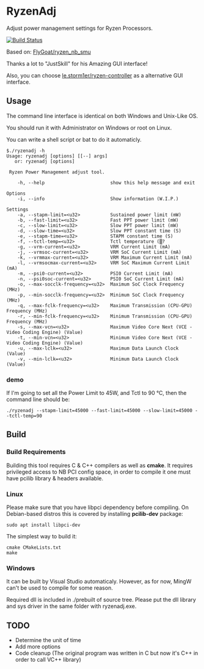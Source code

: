 # RyzenAdj
Adjust power management settings for Ryzen Processors.

[![Build Status](https://travis-ci.org/FlyGoat/RyzenAdj.svg?branch=master)](https://travis-ci.org/FlyGoat/RyzenAdj)

Based on: [FlyGoat/ryzen_nb_smu](https://github.com/flygoat/ryzen_nb_smu)

Thanks a lot to "JustSkill" for his Amazing GUI interface!

Also, you can choose [le.storm1er/ryzen-controller](https://gitlab.com/le.storm1er/ryzen-controller) as a alternative GUI interface.

## Usage
The command line interface is identical on both Windows and Unix-Like OS.

You should run it with Administrator on Windows or root on Linux.

You can write a shell script or bat to do it automaticly.

```
$./ryzenadj -h
Usage: ryzenadj [options] [[--] args]
   or: ryzenadj [options]

 Ryzen Power Management adjust tool.

    -h, --help                        show this help message and exit

Options
    -i, --info                        Show information (W.I.P.)

Settings
    -a, --stapm-limit=<u32>           Sustained power limit (mW)
    -b, --fast-limit=<u32>            Fast PPT power limit (mW)
    -c, --slow-limit=<u32>            Slow PPT power limit (mW)
    -d, --slow-time=<u32>             Slow PPT constant time (S)
    -e, --stapm-time=<u32>            STAPM constant time (S)
    -f, --tctl-temp=<u32>             Tctl temperature (▒?
    -g, --vrm-current=<u32>           VRM Current Limit (mA)
    -j, --vrmsoc-current=<u32>        VRM SoC Current Limit (mA)
    -k, --vrmmax-current=<u32>        VRM Maximum Current Limit (mA)
    -l, --vrmsocmax-current=<u32>     VRM SoC Maximum Current Limit (mA)
    -m, --psi0-current=<u32>          PSI0 Current Limit (mA)
    -n, --psi0soc-current=<u32>       PSI0 SoC Current Limit (mA)
    -o, --max-socclk-frequency=<u32>  Maximum SoC Clock Frequency (MHz)
    -p, --min-socclk-frequency=<u32>  Minimum SoC Clock Frequency (MHz)
    -q, --max-fclk-frequency=<u32>    Maximum Transmission (CPU-GPU) Frequency (MHz)
    -r, --min-fclk-frequency=<u32>    Minimum Transmission (CPU-GPU) Frequency (MHz)
    -s, --max-vcn=<u32>               Maximum Video Core Next (VCE - Video Coding Engine) (Value)
    -t, --min-vcn=<u32>               Minimum Video Core Next (VCE - Video Coding Engine) (Value)
    -u, --max-lclk=<u32>              Maximum Data Launch Clock (Value)
    -v, --min-lclk=<u32>              Minimum Data Launch Clock (Value)

``` 

### demo
If I'm going to set all the Power Limit to 45W, and Tctl to 90 ℃,
then the command line should be:
```
./ryzenadj --stapm-limit=45000 --fast-limit=45000 --slow-limit=45000 --tctl-temp=90
```

## Build

### Build Requirements

Building this tool requires C & C++ compilers as well as **cmake**. It
requires privileged access to NB PCI config space, in order to compile it
one must have pcilib library & headers available.

### Linux

Please make sure that you have libpci dependency before compiling. On
Debian-based distros this is covered by installing **pcilib-dev** package:

    sudo apt install libpci-dev

The simplest way to build it:

    cmake CMakeLists.txt
    make

### Windows

It can be built by Visual Studio automaticaly. However, as for now, MingW can't
be used to compile for some reason.

Required dll is included in ./prebuilt of source tree. Please put the dll
library and sys driver in the same folder with ryzenadj.exe.

## TODO
- Determine the unit of time
- Add more options
- Code cleanup (The original program was written in C but now it's C++ in
order to call VC++ library)


